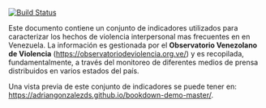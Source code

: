 [![Build Status](https://travis-ci.com/rstudio/bookdown-demo.svg?branch=master)](https://travis-ci.com/rstudio/bookdown-demo)

Este documento contiene un conjunto de indicadores utilizados para caracterizar los hechos de violencia interpersonal mas frecuentes en en Venezuela. La información es gestionada por el  **Observatorio Venezolano de Violencia** (https://observatoriodeviolencia.org.ve/) y es recopilada, fundamentalmente, a través del monitoreo de diferentes medios de prensa distribuidos en varios estados del país.

Una vista previa de este conjunto de indicadores se puede tener en: https://adriangonzalezds.github.io/bookdown-demo-master/.
